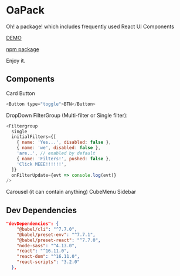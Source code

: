 # OaPack

Oh! a package! which includes frequently used React UI Components

[DEMO](https://gnimoay.com/post/oapack)

[npm package](https://www.npmjs.com/package/oapack)

Enjoy it.

## Components

Card
Button

```js
<Button type="toggle">BTN</Button>
```

DropDown
FilterGroup (Multi-filter or Single filter):

```js
<Filtergroup
  single
  initialFilters={[
    { name: 'Yes...', disabled: false },
    { name: 'we', disabled: false },
    'are..', // enabled by default
    { name: 'Filters!', pushed: false },
    'Click MEEE!!!!!!',
  ]}
  onFilterUpdate={evt => console.log(evt)}
/>
```

Carousel (it can contain anything)
CubeMenu
Sidebar

## Dev Dependencies

```json
"devDependencies": {
    "@babel/cli": "^7.7.0",
    "@babel/preset-env": "^7.7.1",
    "@babel/preset-react": "^7.7.0",
    "node-sass": "^4.13.0",
    "react": "^16.11.0",
    "react-dom": "^16.11.0",
    "react-scripts": "3.2.0"
  },
```
